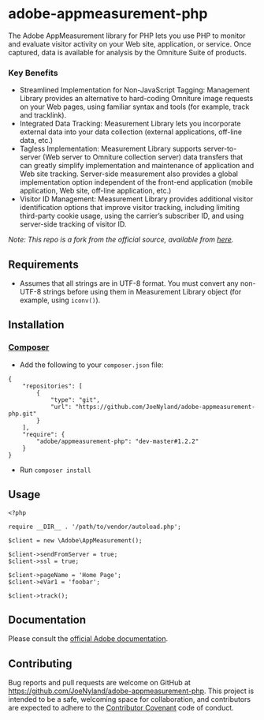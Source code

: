 # adobe-appmeasurement-php

The Adobe AppMeasurement library for PHP lets you use PHP to monitor and evaluate visitor activity on your Web site, application, or service. Once captured, data is available for analysis by the Omniture Suite of products.

### Key Benefits

* Streamlined Implementation for Non-JavaScript Tagging: Management Library provides an alternative to hard-coding Omniture image requests on your Web pages, using familiar syntax and tools (for example, track and tracklink).
* Integrated Data Tracking: Measurement Library lets you incorporate external data into your data collection (external applications, off-line data, etc.)
* Tagless Implementation: Measurement Library supports server-to-server (Web server to Omniture collection server) data transfers that can greatly simplify implementation and maintenance of application and Web site tracking. Server-side measurement also provides a global implementation option independent of the front-end application (mobile application, Web site, off-line application, etc.)
* Visitor ID Management: Measurement Library provides additional visitor identification options that improve visitor tracking, including limiting third-party cookie usage, using the carrier’s subscriber ID, and using server-side tracking of visitor ID.

*Note: This repo is a fork from the official source, available from [here][source-download].*

## Requirements

* Assumes that all strings are in UTF-8 format. You must convert any non-UTF-8 strings before using them in Measurement Library object (for example, using `iconv()`).

## Installation

### [Composer][composer]

* Add the following to your `composer.json` file:
```
{
    "repositories": [
        {
            "type": "git",
            "url": "https://github.com/JoeNyland/adobe-appmeasurement-php.git"
        }
    ],
    "require": {
        "adobe/appmeasurement-php": "dev-master#1.2.2"
    }
}
```
* Run `composer install`

## Usage
```
<?php

require __DIR__ . '/path/to/vendor/autoload.php';

$client = new \Adobe\AppMeasurement();

$client->sendFromServer = true;
$client->ssl = true;

$client->pageName = 'Home Page';
$client->eVar1 = 'foobar';

$client->track();
```

## Documentation
Please consult the [official Adobe documentation][adobe-documentation-pdf].

## Contributing

Bug reports and pull requests are welcome on GitHub at https://github.com/JoeNyland/adobe-appmeasurement-php. This project is intended to be a safe, welcoming space for collaboration, and contributors are expected to adhere to the [Contributor Covenant](http://contributor-covenant.org) code of conduct.

[source-download]: https://marketing.adobe.com/developer/download/file/L2RldmVsb3Blci91cGxvYWRzL2dhbGxlcnlfY29kZS8wNTdlMTE2NGU4YWQ2ODE3MDRhOGJkZTMzZWNmYWU0OGNmYzNiNTM5LnppcA%3D%3D/UEhQTWVhc3VyZW1lbnQuemlw
[composer]: https://getcomposer.org/
[adobe-documentation-pdf]: https://marketing.adobe.com/resources/help/fr_FR/sc/appmeasurement/php/oms_sc_appmeasure_php.pdf
